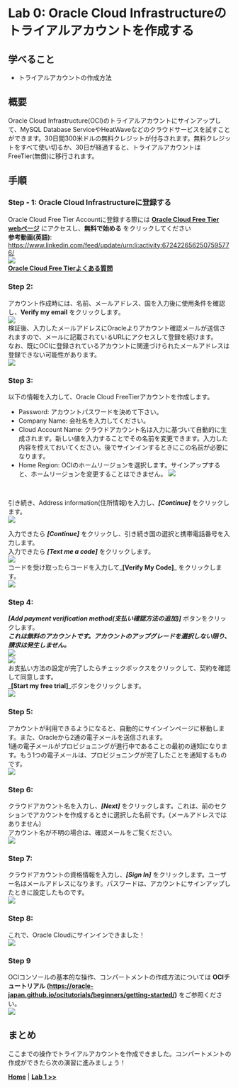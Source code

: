 # Lab 0: Oracle Cloud Infrastructureのトライアルアカウントを作成する

## 学べること

- トライアルアカウントの作成方法

## 概要

Oracle Cloud Infrastructure(OCI)のトライアルアカウントにサインアップして、MySQL Database ServiceやHeatWaveなどのクラウドサービスを試すことができます。30日間300米ドルの無料クレジットが付与されます。無料クレジットをすべて使い切るか、30日が経過すると、トライアルアカウントはFreeTier(無償)に移行されます。

## 手順

### **Step - 1:** Oracle Cloud Infrastructureに登録する

Oracle Cloud Free Tier Accountに登録する際には **[Oracle Cloud Free Tier webページ](https://www.oracle.com/jp/cloud/free/)** にアクセスし、**無料で始める** をクリックしてください </br>
**参考動画(英語)**: https://www.linkedin.com/feed/update/urn:li:activity:6724226562507595776/ </br>
![](./images/account0.png)
</br>
**[Oracle Cloud Free Tierよくある質問](https://www.oracle.com/jp/cloud/free/faq.html)** </br>

### **Step 2:**
アカウント作成時には、名前、メールアドレス、国を入力後に使用条件を確認し、**Verify my email** をクリックします。</br>
![](./images/account1.png)
</br>
検証後、入力したメールアドレスにOracleよりアカウント確認メールが送信されますので、メールに記載されているURLにアクセスして登録を続けます。</br>
なお、既にOCIに登録されているアカウントに関連づけられたメールアドレスは登録できない可能性があります。
</br>
![](./images/account4.png)
</br>

### **Step 3:**
以下の情報を入力して、Oracle Cloud FreeTierアカウントを作成します。
- Password: アカウントパスワードを決めて下さい。
- Company Name: 会社名を入力してください。
- Cloud Account Name: クラウドアカウント名は入力に基づいて自動的に生成されます。新しい値を入力することでその名前を変更できます。入力した内容を控えておいてください。後でサインインするときにこの名前が必要になります。
- Home Region: OCIのホームリージョンを選択します。サインアップすると、ホームリージョンを変更することはできません。
![](./images/account5.png)
</br>

引き続き、Address information(住所情報)を入力し、_**[Continue]**_ をクリックします。
</br>
![](./images/account6.png)
</br>

入力できたら _**[Continue]**_ をクリックし、引き続き国の選択と携帯電話番号を入力します。</br>
入力できたら _**[Text me a code]**_ をクリックします。</br>
![](./images/account7.png)
</br>
コードを受け取ったらコードを入力して_**[Verify My Code]**_ をクリックします。
</br>
![](./images/account8.png)
</br>

### **Step 4:**
_**[Add payment verification method(支払い確認方法の追加)]**_ ボタンをクリックします。</br>
_**これは無料のアカウントです。アカウントのアップグレードを選択しない限り、請求は発生しません。**_</br>
![](./images/account9.png)
</br>
![](./images/account10.png)
</br>
お支払い方法の設定が完了したらチェックボックスをクリックして、契約を確認して同意します。</br>
_**[Start my free trial]**_ボタンをクリックします。</br>
![](./images/account11.png)
</br>

### **Step 5:**
アカウントが利用できるようになると、自動的にサインインページに移動します。また、Oracleから2通の電子メールを送信されます。</br>
1通の電子メールがプロビジョニングが進行中であることの最初の通知になります。もう1つの電子メールは、プロビジョニングが完了したことを通知するものです。</br>
![](./images/account12.png)
</br>

### **Step 6:**
クラウドアカウント名を入力し、_**[Next]**_ をクリックします。これは、前のセクションでアカウントを作成するときに選択した名前です。(メールアドレスではありません)</br>
アカウント名が不明の場合は、確認メールをご覧ください。</br>
![](./images/account14.png)
</br>

### **Step 7:**
クラウドアカウントの資格情報を入力し、_**[Sign In]**_ をクリックします。ユーザー名はメールアドレスになります。パスワードは、アカウントにサインアップしたときに設定したものです。</br>
![](./images/account15.png)
</br>

### **Step 8:**
これで、Oracle Cloudにサインインできました！
</br>
![](./images/account16.png)
</br>

### **Step 9**
OCIコンソールの基本的な操作、コンパートメントの作成方法については **OCIチュートリアル (https://oracle-japan.github.io/ocitutorials/beginners/getting-started/)** をご参照ください。 </br>
![](./images/account17.png)
</br>

## まとめ

ここまでの操作でトライアルアカウントを作成できました。コンパートメントの作成ができたら次の演習に進みましょう！

**[Home](../README.md)** | **[Lab 1 >>](../Lab1/README.md)**
